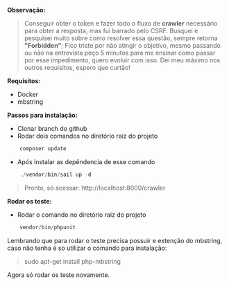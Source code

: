 **Observação:**

>Conseguir obter o token e fazer todo o fluxo de **crawler** necessário para obter a resposta, mas fui barrado pelo CSRF. Busquei e pesquisei muito sobre como resolver essa questão, sempre retorna **"Forbidden"**; Fico triste por não atingir o objetivo, mesmo passando ou não na entrevista peço 5 minutos para me ensinar como passar por esse impedimento, quero evoluir com isso. Dei meu máximo nos outros requisitos, espero que curtão!

**Requisitos:**
* Docker
* mbstring

**Passos para instalação:**

* Clonar branch do github
* Rodar dois comandos no diretório raiz do projeto
```php tinker commands
    composer update
```
* Após instalar as depêndencia de esse comando
```php tinker commands
    ./vendor/bin/sail up -d
```
>Pronto, só acessar: http://localhost:8000/crawler

**Rodar os teste:**
* Rodar o comando no diretório raiz do projeto
```php tinker commands
    vendor/bin/phpunit
```
Lembrando que para rodar o teste precisa possuir e extenção do mbstring, caso não tenha é so utilizar o comando para instalação:
>sudo apt-get install php-mbstring

Agora só rodar os teste novamente.
